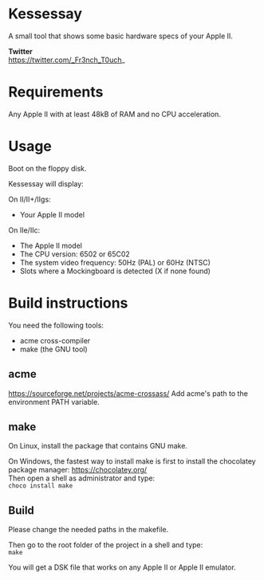# Kessessay

A small tool that shows some basic hardware specs of your Apple II.


**Twitter**  
https://twitter.com/_Fr3nch_T0uch_


# Requirements

Any Apple II with at least 48kB of RAM and no CPU acceleration.


# Usage

Boot on the floppy disk.

Kessessay will display:

On II/II+/IIgs:
- Your Apple II model

On IIe/IIc:
- The Apple II model
- The CPU version: 6502 or 65C02
- The system video frequency: 50Hz (PAL) or 60Hz (NTSC)
- Slots where a Mockingboard is detected (X if none found)

# Build instructions

You need the following tools:  
- acme cross-compiler  
- make (the GNU tool)  

## acme

https://sourceforge.net/projects/acme-crossass/
Add acme's path to the environment PATH variable. 

## make

On Linux, install the package that contains GNU make.

On Windows, the fastest way to install make is first to install the chocolatey package manager: 
https://chocolatey.org/  
Then open a shell as administrator and type:  
`choco install make`

## Build

Please change the needed paths in the makefile.

Then go to the root folder of the project in a shell and type:  
`make`

You will get a DSK file that works on any Apple II or Apple II emulator.
